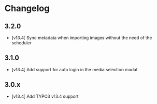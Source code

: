 # Changelog

## 3.2.0

- [v13.4] Sync metadata when importing images without the need of the scheduler

## 3.1.0

- [v13.4] Add support for auto login in the media selection modal

## 3.0.x

- [v13.4] Add TYPO3 v13.4 support
